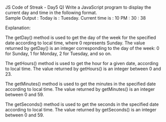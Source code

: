 JS Code of Streak - Day5
Q) Write a JavaScript program to display the current day and time in the following format.  
Sample Output : Today is : Tuesday.
Current time is : 10 PM : 30 : 38

Explanation:

The getDay() method is used to get the day of the week for the specified date according to local time, where 0 represents Sunday. The value returned by getDay() is an integer corresponding to the day of the week: 0 for Sunday, 1 for Monday, 2 for Tuesday, and so on.

The getHours() method is used to get the hour for a given date, according to local time. The value returned by getHours() is an integer between 0 and 23.

The getMinutes() method is used to get the minutes in the specified date according to local time. The value returned by getMinutes() is an integer between 0 and 59.

The getSeconds() method is used to get the seconds in the specified date according to local time. The value returned by getSeconds() is an integer between 0 and 59.
